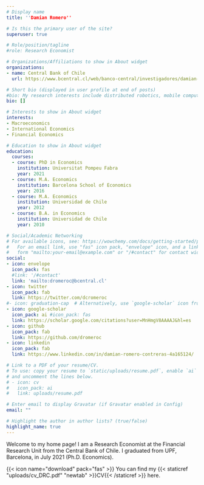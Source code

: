 ```yaml
---
# Display name
title: ''Damian Romero''

# Is this the primary user of the site?
superuser: true

# Role/position/tagline
#role: Research Economist

# Organizations/Affiliations to show in About widget
organizations:
- name: Central Bank of Chile
  url: https://www.bcentral.cl/web/banco-central/investigadores/damian-romero

# Short bio (displayed in user profile at end of posts)
#bio: My research interests include distributed robotics, mobile computing and programmable matter.
bio: []

# Interests to show in About widget
interests:
- Macroeconomics
- International Economics
- Financial Economics

# Education to show in About widget
education:
  courses:
  - course: PhD in Economics
    institution: Universitat Pompeu Fabra
    year: 2021
  - course: M.A. Economics
    institution: Barcelona School of Economics
    year: 2016
  - course: M.A. Economics
    institution: Universidad de Chile
    year: 2012
  - course: B.A. in Economics
    institution: Universidad de Chile
    year: 2010

# Social/Academic Networking
# For available icons, see: https://wowchemy.com/docs/getting-started/page-builder/#icons
#   For an email link, use "fas" icon pack, "envelope" icon, and a link in the
#   form "mailto:your-email@example.com" or "/#contact" for contact widget.
social:
- icon: envelope
  icon_pack: fas
  #link: '/#contact'
  link: 'mailto:dromeroc@bcentral.cl'
- icon: twitter
  icon_pack: fab
  link: https://twitter.com/dcromeroc
#- icon: graduation-cap  # Alternatively, use `google-scholar` icon from `ai` icon pack
- icon: google-scholar
  icon_pack: ai #icon_pack: fas
  link: https://scholar.google.com/citations?user=MnHmgV8AAAAJ&hl=es
- icon: github
  icon_pack: fab
  link: https://github.com/dromeroc
- icon: linkedin
  icon_pack: fab
  link: https://www.linkedin.com/in/damian-romero-contreras-4a165124/

# Link to a PDF of your resume/CV.
# To use: copy your resume to `static/uploads/resume.pdf`, enable `ai` icons in `params.toml`, 
# and uncomment the lines below.
# - icon: cv
#   icon_pack: ai
#   link: uploads/resume.pdf

# Enter email to display Gravatar (if Gravatar enabled in Config)
email: ""

# Highlight the author in author lists? (true/false)
highlight_name: true
---
```


Welcome to my home page! I am a Research Economist at the Financial Research Unit from the Central Bank of Chile. I graduated from UPF, Barcelona, in July 2021 (Ph.D. Economics).

{{< icon name="download" pack="fas" >}} You can find my {{< staticref "uploads/cv_DRC.pdf" "newtab" >}}CV{{< /staticref >}} here.

